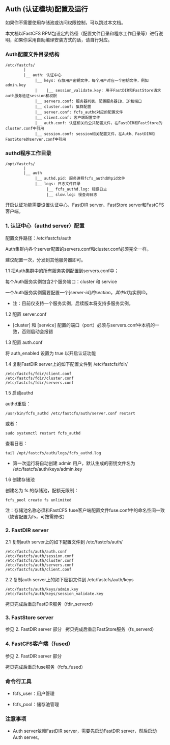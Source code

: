 
## Auth (认证模块)配置及运行

如果你不需要使用存储池或访问权限控制，可以跳过本文档。

本文档以FastCFS RPM包设定的路径（配置文件目录和程序工作目录等）进行说明，如果你采用自助编译安装方式的话，请自行对应。


### Auth配置文件目录结构

```
/etc/fastcfs/
        |
        |__ auth: 认证中心
             |__ keys: 存放用户密钥文件，每个用户对应一个密钥文件，例如 admin.key
             |    |__ session_validate.key: 用于FastDIR和FastStore请求auth服务验证session和权限
             |__ servers.conf: 服务器列表，配置服务器ID、IP和端口
             |__ cluster.conf: 集群配置
             |__ server.conf: fcfs_authd对应的配置文件
             |__ client.conf: 客户端配置文件
             |__ auth.conf: 认证相关的公共配置文件，在FastDIR和FastStore的cluster.conf中引用
             |__ session.conf: session相关配置文件，在Auth、FastDIR和FastStore的server.conf中引用
```


### authd程序工作目录

```
/opt/fastcfs/
        |
        |__ auth
             |__ authd.pid: 服务进程fcfs_authd的pid文件
             |__ logs: 日志文件目录
                  |__ fcfs_authd.log: 错误日志
                  |__ slow.log: 慢查询日志
```

开启认证功能需要设置认证中心、FastDIR server、FastStore server和FastCFS客户端。

### 1. 认证中心（authd server）配置

配置文件路径：/etc/fastcfs/auth

Auth集群内各个server配置的servers.conf和cluster.conf必须完全一样。

建议配置一次，分发到其他服务器即可。

1.1 把Auth集群中的所有服务实例配置到servers.conf中；

  每个Auth服务实例包含2个服务端口：cluster 和 service

  一个Auth服务实例需要配置一个[server-$id]的section，其中$id为实例ID。

  * 注：目前仅支持一个服务实例，后续版本将支持多服务实例。

1.2 配置 server.conf

  * [cluster] 和 [service] 配置的端口（port）必须与servers.conf中本机的一致，否则启动会报错

1.3 配置 auth.conf

将 auth_enabled 设置为 true 以开启认证功能

1.4 复制FastDIR server上的如下配置文件到 /etc/fastcfs/fdir/

```
/etc/fastcfs/fdir/client.conf
/etc/fastcfs/fdir/cluster.conf
/etc/fastcfs/fdir/servers.conf
```

1.5 启动authd

  authd重启：
```
/usr/bin/fcfs_authd /etc/fastcfs/auth/server.conf restart
```
或者：
```
sudo systemctl restart fcfs_authd
```

查看日志：
```
tail /opt/fastcfs/auth/logs/fcfs_authd.log
```

* 第一次运行将自动创建 admin 用户，默认生成的密钥文件名为 /etc/fastcfs/auth/keys/admin.key

1.6 创建存储池

创建名为 fs 的存储池，配额无限制：
```
fcfs_pool create fs unlimited
```

注：存储池名称必须和FastCFS fuse客户端配置文件fuse.conf中的命名空间一致（缺省配置为fs，可按需修改）

### 2. FastDIR server

2.1 复制auth server上的如下配置文件到 /etc/fastcfs/auth/
```
/etc/fastcfs/auth/auth.conf
/etc/fastcfs/auth/session.conf
/etc/fastcfs/auth/cluster.conf
/etc/fastcfs/auth/servers.conf
/etc/fastcfs/auth/client.conf
```

2.2 复制auth server上的如下密钥文件到 /etc/fastcfs/auth/keys
```
/etc/fastcfs/auth/keys/admin.key
/etc/fastcfs/auth/keys/session_validate.key
```

拷贝完成后重启FastDIR服务（fdir_serverd）

### 3. FastStore server

参见 2. FastDIR server 部分
 
拷贝完成后重启FastStore服务（fs_serverd）

### 4. FastCFS客户端（fused）

参见 2. FastDIR server 部分

拷贝完成后重启fuse服务（fcfs_fused）

### 命令行工具

  * fcfs_user：用户管理

  * fcfs_pool：储存池管理

### 注意事项
  * Auth server依赖FastDIR server，需要先启动FastDIR server，然后启动Auth server。
